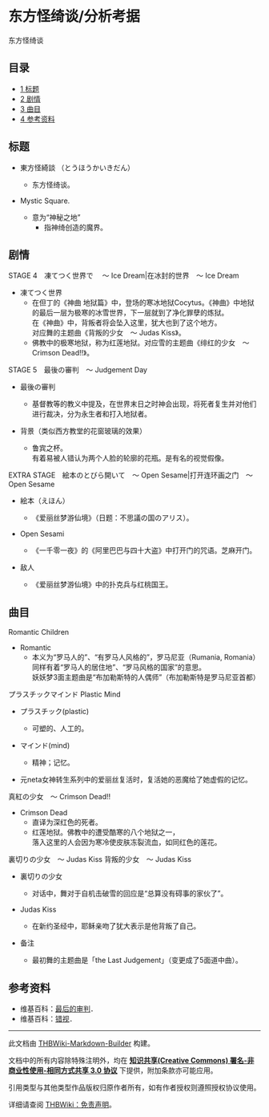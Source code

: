 # 东方怪绮谈/分析考据

<!-- source html: G:\repos\THBWiki-Markdown-Builder\THBWikiMarkdown\Temp\main\0\0f\ns0%3A%E4%B8%9C%E6%96%B9%E6%80%AA%E7%BB%AE%E8%B0%88%2F%E5%88%86%E6%9E%90%E8%80%83%E6%8D%AE.html -->

东方怪绮谈

## 目录

- [1 标题](#标题)
- [2 剧情](#剧情)
- [3 曲目](#曲目)
- [4 参考资料](#参考资料)




## 标题
- 東方怪綺談 （とうほうかいきだん）
  - 东方怪绮谈。

- Mystic Square.
  - 意为“神秘之地”
    - 指神绮创造的魔界。



## 剧情
  
STAGE 4　凍てつく世界で　 ～ Ice Dream|在冰封的世界　～ Ice Dream 
  

- 凍てつく世界
  - 在但丁的《神曲 地狱篇》中，登场的寒冰地狱Cocytus。《神曲》中地狱的最后一层为极寒的冰雪世界，下一层就到了净化罪孽的炼狱。  
在《神曲》中，背叛者将会坠入这里，犹大也到了这个地方。  
对应舞的主题曲《背叛的少女　～ Judas Kiss》。
  - 佛教中的极寒地狱，称为红莲地狱。对应雪的主题曲《绯红的少女　～ Crimson Dead!!》。


  
STAGE 5　最後の審判　～ Judgement Day 
  

- 最後の審判
  - 基督教等的教义中提及，在世界末日之时神会出现，将死者复生并对他们进行裁决，分为永生者和打入地狱者。

- 背景（类似西方教堂的花窗玻璃的效果）
  - 鲁宾之杯。  
有着易被人错认为两个人脸的轮廓的花瓶。是有名的视觉假像。


  
EXTRA STAGE　絵本のとびら開いて　～ Open Sesame|打开连环画之门　～ Open Sesame 
  

- 絵本（えほん）
  - 《爱丽丝梦游仙境》（日题：不思議の国のアリス）。

- Open Sesami
  - 《一千零一夜》的《阿里巴巴与四十大盗》中打开门的咒语。芝麻开门。

- 敌人
  - 《爱丽丝梦游仙境》中的扑克兵与红桃国王。


## 曲目
  
Romantic Children
  

- Romantic
  - 本义为“罗马人的”、“有罗马人风格的”，罗马尼亚（Rumania, Romania）同样有着“罗马人的居住地”、“罗马风格的国家”的意思。  
妖妖梦3面主题曲是“布加勒斯特的人偶师”（布加勒斯特是罗马尼亚首都）


  
プラスチックマインド Plastic Mind
  

- プラスチック(plastic)
  - 可塑的、人工的。

- マインド(mind)
  - 精神；记忆。

- 元neta女神转生系列中的爱丽丝复活时，复活她的恶魔给了她虚假的记忆。

  
真紅の少女　～ Crimson Dead!!
  

- Crimson Dead
  - 直译为深红色的死者。
  - 红莲地狱。佛教中的遭受酷寒的八个地狱之一，  
落入这里的人会因为寒冷使皮肤冻裂流血，如同红色的莲花。


  
裏切りの少女　～ Judas Kiss 背叛的少女　～ Judas Kiss
  

- 裏切りの少女
  - 对话中，舞对于自机击破雪的回应是“总算没有碍事的家伙了”。

- Judas Kiss
  - 在新约圣经中，耶稣亲吻了犹大表示是他背叛了自己。

- 备注
  - 最初舞的主题曲是「the Last Judgement」（变更成了5面道中曲）。


## 参考资料
- 维基百科：[最后的审判](http://zh.wikipedia.org/wiki/最后的审判)．
- 维基百科：[错视](http://zh.wikipedia.org/wiki/错视)．





---

此文档由 [THBWiki-Markdown-Builder](https://github.com/Delsin-Yu/THBWiki-Markdown-Builder) 构建。

文档中的所有内容除特殊注明外，均在 [**知识共享(Creative Commons) 署名-非商业性使用-相同方式共享 3.0 协议**](https://creativecommons.org/licenses/by-sa/3.0/deed.zh-hans) 下提供，附加条款亦可能应用。

引用类型与其他类型作品版权归原作者所有，如有作者授权则遵照授权协议使用。

详细请查阅 [THBWiki：免责声明](https://thbwiki.cc/THBWiki:%E5%85%8D%E8%B4%A3%E5%A3%B0%E6%98%8E)。

